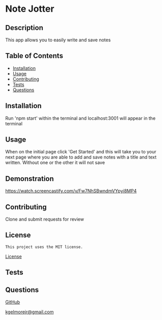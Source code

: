 
# **Note Jotter**

## **Description**

This app allows you to easily write and save notes

## **Table of Contents**

- [Installation](#installation)
- [Usage](#usage)
- [Contributing](#contributing)
- [Tests](#tests)
- [Questions](#questions)

## **Installation**

Run 'npm start' within the terminal and localhost:3001 will appear in the terminal
  
## **Usage**

When on the initial page click 'Get Started' and this will take you to your next page where you are able to add and save notes with a title and text written. Without one or the other it will not save 

## Demonstration

https://watch.screencastify.com/v/Fw7NhSBwndmVYpyi8MP4

## **Contributing**

Clone and submit requests for review

## License
    
    This project uses the MIT license.
[License](#license)


## **Tests**

  

## **Questions**

[GitHub](https://www.github.com/kge123)

kgelmorejr@gmail.com



